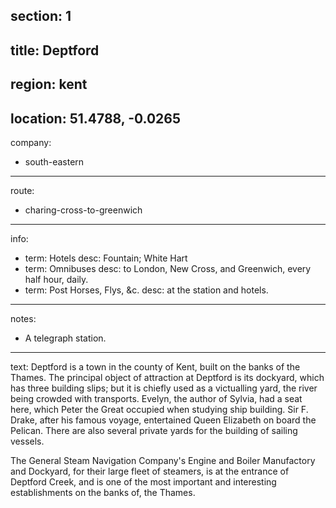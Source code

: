 section: 1
----
title: Deptford
----
region: kent
----
location: 51.4788, -0.0265
----
company:
- south-eastern
----
route:
- charing-cross-to-greenwich
----
info:
- term: Hotels
  desc: Fountain; White Hart
- term: Omnibuses
  desc: to London, New Cross, and Greenwich, every half hour, daily.
- term: Post Horses, Flys, &c.
  desc: at the station and hotels.
----
notes:
- A telegraph station.
----
text: Deptford is a town in the county of Kent, built on the banks of the Thames. The principal object of attraction at Deptford is its dockyard, which has three building slips; but it is chiefly used as a victualling yard, the river being crowded with transports. Evelyn, the author of Sylvia, had a seat here, which Peter the Great occupied when studying ship building. Sir F. Drake, after his famous voyage, entertained Queen Elizabeth on board the Pelican. There are also several private yards for the building of sailing vessels.

The General Steam Navigation Company's Engine and Boiler Manufactory and Dockyard, for their large fleet of steamers, is at the entrance of Deptford Creek, and is one of the most important and interesting establishments on the banks of, the Thames.
